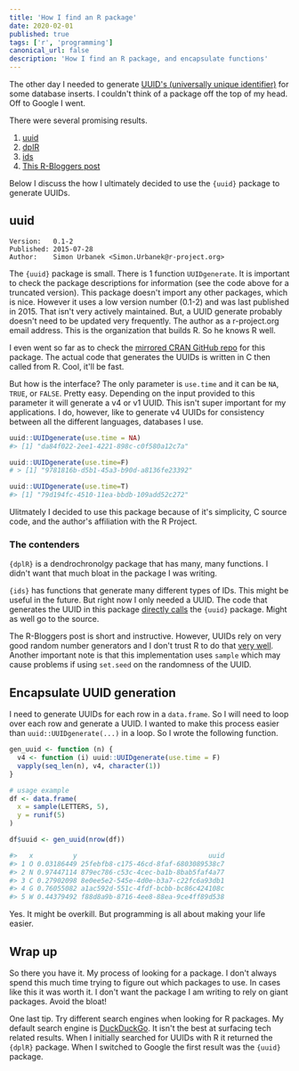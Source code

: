 ```yaml
---
title: 'How I find an R package'
date: 2020-02-01
published: true
tags: ['r', 'programming']
canonical_url: false
description: 'How I find an R package, and encapsulate functions'
---
```


The other day I needed to generate [UUID's (universally unique identifier)](https://en.wikipedia.org/wiki/Universally_unique_identifier) for some database inserts. I couldn't think of a package off the top of my head. Off to Google I went.

There were several promising results.

1. [uuid](https://cran.r-project.org/web/packages/uuid/index.html)
2. [dpIR](https://cran.r-project.org/web/packages/dplR/index.html)
3. [ids](https://cran.r-project.org/web/packages/ids/index.html)
4. [This R-Bloggers post](https://www.r-bloggers.com/generate-uuids-in-r/)

Below I discuss the how I ultimately decided to use the `{uuid}` package to generate UUIDs.

## uuid

```text
Version:   0.1-2
Published: 2015-07-28
Author:    Simon Urbanek <Simon.Urbanek@r-project.org>
```

The `{uuid}` package is small. There is 1 function `UUIDgenerate`. It is important to check the package descriptions for information (see the code above for a truncated version). This package doesn't import any other packages, which is nice. However it uses a low version number (0.1-2) and was last published in 2015. That isn't very actively maintained. But, a UUID generate probably doesn't need to be updated very frequently. The author as a r-project.org email address. This is the organization that builds R. So he knows R well.

I even went so far as to check the [mirrored CRAN GitHub repo](https://github.com/cran/uuid) for this package. The actual code that generates the UUIDs is written in C then called from R. Cool, it'll be fast.

But how is the interface? The only parameter is `use.time` and it can be `NA`, `TRUE`, or `FALSE`. Pretty easy. Depending on the input provided to this parameter it will generate a v4 or v1 UUID. This isn't super important for my applications. I do, however, like to generate v4 UUIDs for consistency between all the different languages, databases I use.

```r
uuid::UUIDgenerate(use.time = NA)
#> [1] "da84f022-2ee1-4221-898c-c0f580a12c7a"

uuid::UUIDgenerate(use.time=F)
# > [1] "9781816b-d5b1-45a3-b90d-a8136fe23392"

uuid::UUIDgenerate(use.time=T)
#> [1] "79d194fc-4510-11ea-bbdb-109add52c272"
```

Ulitmately I decided to use this package because of it's simplicity, C source code, and the author's affiliation with the R Project. 

### The contenders

`{dplR}` is a dendrochronolgy package that has many, many functions. I didn't want that much bloat in the package I was writing.

`{ids}` has functions that generate many different types of IDs. This might be useful in the future. But right now I only needed a UUID. The code that generates the UUID in this package [directly calls](https://github.com/cran/ids/blob/master/R/uuid.R#L34) the `{uuid}` package. Might as well go to the source.

The R-Bloggers post is short and instructive. However, UUIDs rely on very good random number generators and I don't trust R to do that [very well](https://gist.github.com/cbare/5979354#gistcomment-861634). Another important note is that this implementation uses `sample` which may cause problems if using `set.seed` on the randomness of the UUID.

## Encapsulate UUID generation

I need to generate UUIDs for each row in a `data.frame`. So I will need to loop over each row and generate a UUID. I wanted to make this process easier than `uuid::UUIDgenerate(...)` in a loop. So I wrote the following function.

```r
gen_uuid <- function (n) {
  v4 <- function (i) uuid::UUIDgenerate(use.time = F)
  vapply(seq_len(n), v4, character(1))
}

# usage example
df <- data.frame(
  x = sample(LETTERS, 5),
  y = runif(5)
)

df$uuid <- gen_uuid(nrow(df))

#>   x          y                                 uuid
#> 1 O 0.03186449 25febfb8-c175-46cd-8faf-6803089538c7
#> 2 N 0.97447114 879ec786-c53c-4cec-ba1b-8bab5faf4a77
#> 3 C 0.27902098 8e0ee5e2-545e-4d0e-b3a7-c22fc6a93db1
#> 4 G 0.76055082 a1ac592d-551c-4fdf-bcbb-bc86c424108c
#> 5 W 0.44379492 f88d8a9b-8716-4ee8-88ea-9ce4ff89d538
```

Yes. It might be overkill. But programming is all about making your life easier.

## Wrap up

So there you have it. My process of looking for a package. I don't always spend this much time trying to figure out which packages to use. In cases like this it was worth it. I don't want the package I am writing to rely on giant packages. Avoid the bloat!

One last tip. Try different search engines when looking for R packages. My default search engine is [DuckDuckGo](duckduckgo.com). It isn't the best at surfacing tech related results. When I initially searched for UUIDs with R it returned the `{dplR}` package. When I switched to Google the first result was the `{uuid}` package.